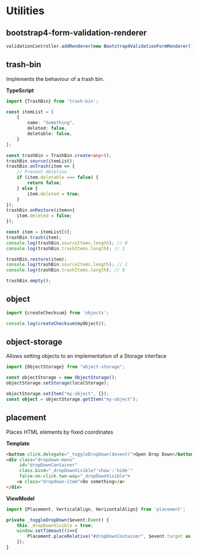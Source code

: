 # Utilities

## bootstrap4-form-validation-renderer
```typescript
validationController.addRenderer(new Bootstrap4ValidationFormRenderer());
```

## trash-bin

Implements the behaviour of a trash bin.

**TypeScript**
```typescript
import {TrashBin} from 'trash-bin';

const itemList = [
    {
        name: "Something",
        deleted: false,
        deletable: false,
    }
];

const trashBin = TrashBin.create<any>();
trashBin.source(itemList);
trashBin.onTrash(item => {
    // Prevent deletion
    if (item.deletable === false) {
        return false;
    } else {
        item.deleted = true;
    }
});
trashBin.onRestore(item=>{
    item.deleted = false;
});

const item = itemList[0];
trashBin.trash(item);
console.log(trashBin.sourceItems.length); // 0
console.log(trashBin.trashItems.length); // 1

trashBin.restore(item);
console.log(trashBin.sourceItems.length); // 1
console.log(trashBin.trashItems.length); // 0

trashBin.empty();
```

## object
```typescript
import {createChecksum} from 'objects';

console.log(createChecksum(myObject));
```

## object-storage
Allows setting objects to an implementation of a Storage interface
```typescript
import {ObjectStorage} from "object-storage";

const objectStorage = new ObjectStorage();
objectStorage.setStorage(localStorage);

objectStorage.setItem("my-object", {});
const object = objectStorage.getItem("my-object");
```

## placement

Places HTML elements by fixed coordinates

**Template**
```html
<button click.delegate="_toggleDropDown($event)">Open Drop Down</button>
<div class="dropdown-menu"
     id="dropDownContainer"
     class.bind="_dropDownVisible?'show':'hide'"
     false-on-click.two-way="_dropDownVisible">
    <a class="dropdown-item">Do something</a>
</div>
```

**ViewModel**
```typescript
import {Placement, VerticalAlign, HorizontalAlign} from 'placement';

private _toggleDropDown($event:Event) {
    this._dropDownVisible = true;
    window.setTimeout(()=>{
        Placement.placeRelative("#dropDownContainer", $event.target as HTMLElement, VerticalAlign.TOP_BOTTOM, HorizontalAlign.LEFT_LEFT);
    });
}
```
 
